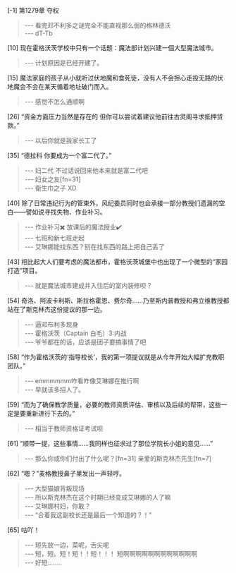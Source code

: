 
[-1] 第1279章 夺权
>--- 看完邓不利多之谜完全不能直视那么弱的格林德沃<br>
>--- dT-Tb<br>

[10] 现在霍格沃茨学校中只有一个话题：魔法部计划兴建一個大型魔法城市。
>--- 计划原因是已经开建了。<br>

[15] 魔法家庭的孩子从小就听过伏地魔和食死徒，没有人不会担心走投无路的伏地魔会不会在某天循着地址破门而入。
>--- 感觉不怎么通顺啊<br>

[26] “资金方面压力当然是存在的 但你可以尝试着建议他前往古灵阁寻求抵押贷款。”
>--- 以后你就是我家长工了<br>

[35] “德拉科 你要成为一个富二代了。”
>--- 妇二代 不过话说回来他本来就是富二代吧<br>
>--- 妇女之友[fn=31]<br>
>--- 衛生巾之子 XD<br>

[40] 除了日常违纪行为的管束外，风纪委员同时也会承接一部分教授们遗漏的空白——譬如说寻找失物、作业补习。
>--- 作业补习✖️
放课后的魔法授业✔️<br>
>--- 七班和新七班走起<br>
>--- 艾琳娜能找东西？别在找东西的路上把自己丢了<br>

[43] 相比起大人们要考虑的魔法都市，霍格沃茨城堡中也出现了一个微型的“家园打造”项目。
>--- 就是魔法城市建成并入住后的室内装修呗？<br>

[54] 奇洛、阿波卡利斯、斯拉格霍恩、费尔奇……乃至斯内普教授和弗立维教授都站在了斯克林杰这份提议的那一边。
>--- 逼邓布利多现身<br>
>--- 霍格沃茨（Captain 白毛）3:内战<br>
>--- 爷爷都在的话，应该是团子要搞事情了吧<br>

[58] “作为霍格沃茨的‘指导校长’，我的第一项提议就是从今年开始大幅扩充教职团队。”
>--- emmmmmm咋看咋像艾琳娜在推行啊<br>
>--- 早就该多招人了。<br>

[59] “而为了确保教学质量，必要的教师资质评估、审核以及后续的帮带，这些一定是要重新进行下去的。”
>--- 相当于教师资格证考试呗<br>

[61] “顺带一提，这些事情……我同样也征求过了那位学院长小姐的意见……”
>--- 那么你或你们付出了什么呢？[fn=31]
亲爱的斯克林杰先生[fn=7]<br>

[62] “嗯？”麦格教授鼻子里发出一声轻哼。
>--- 大型猫娘背叛现场<br>
>--- 所以斯克林杰在这个时期已经变成艾琳娜的人了嘛<br>
>--- 艾琳娜村妇，你敢？<br>
>--- “合着我这副校长还是最后一个知道的？！”<br>

[65] 咕吖！
>--- 短先放一边，菜呢，舌尖呢<br>
>--- 短，短。短！短！！短！！！
短啊啊啊啊啊啊啊啊啊啊啊啊<br>
>--- 好短........<br>
